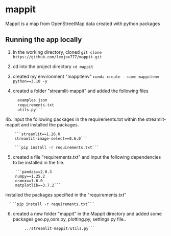 # mappit
Mappit is a map from OpenStreetMap data created with python packages

## Running the app locally

1. In the working directory, cloned
  ```git clone https://github.com/lexjox777/mappit.git```

2. cd into the project directory
  ```cd mappit```

3. created my environment "mappitenv"
  ```conda create --name mappitenv python==3.10 -y```

4. created a folder "streamlit-mappit" and added the following files

    ```app.py
      examples.json
      requirements.txt
      utils.py```

4b. input the following packages in the requirements.txt within the streamlit-mappit and installed the packages.

        ```streamlit==1.26.0
        streamlit-image-select==0.6.0```
    
        ```pip install -r requirements.txt```


5. created a file "requirements.txt" and input the following dependencies to be installed in the file.
   
        ```pandas==2.0.3
        numpy==1.25.2
        osmnx==1.6.0
        matplotlib==3.7.2```

installed the packages specified in the "requirements.txt"
    
      ```pip install -r requirements.txt```


6. created a new folder "mappit" in the Mappit directory and added some packages geo.py,osm.py, plotting.py, settings.py file..

    ```../streamlit-mappit/app.py
         ../streamlit-mappit/utils.py```

     
